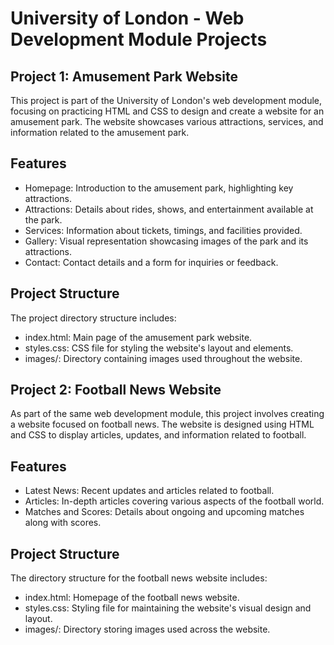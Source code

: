 # University of London - Web Development Module Projects
## Project 1: Amusement Park Website
This project is part of the University of London's web development module, focusing on practicing HTML and CSS to design and create a website for an amusement park. The website showcases various attractions, services, and information related to the amusement park.

## Features
- Homepage: Introduction to the amusement park, highlighting key attractions.
- Attractions: Details about rides, shows, and entertainment available at the park.
- Services: Information about tickets, timings, and facilities provided.
- Gallery: Visual representation showcasing images of the park and its attractions.
- Contact: Contact details and a form for inquiries or feedback.
## Project Structure
The project directory structure includes:

- index.html: Main page of the amusement park website.
- styles.css: CSS file for styling the website's layout and elements.
- images/: Directory containing images used throughout the website.

## Project 2: Football News Website
As part of the same web development module, this project involves creating a website focused on football news. The website is designed using HTML and CSS to display articles, updates, and information related to football.

## Features
- Latest News: Recent updates and articles related to football.
- Articles: In-depth articles covering various aspects of the football world.
- Matches and Scores: Details about ongoing and upcoming matches along with scores.
## Project Structure
The directory structure for the football news website includes:

- index.html: Homepage of the football news website.
- styles.css: Styling file for maintaining the website's visual design and layout.
- images/: Directory storing images used across the website.
